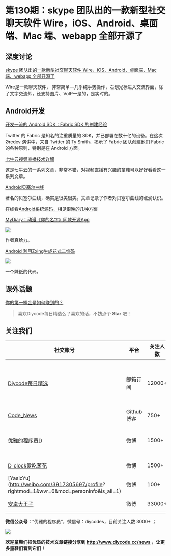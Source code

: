# 第130期：skype 团队出的一款新型社交聊天软件 Wire，iOS、Android、桌面端、Mac 端、webapp 全部开源了

## 深度讨论

[skype 团队出的一款新型社交聊天软件 Wire，iOS、Android、桌面端、Mac 端、webapp 全部开源了](http://www.diycode.cc/topics/480)

Wire是一款聊天软件， 非常简单—几乎纯手势操作，右划光标进入交流界面，除了文字交流外，还支持图片、VoIP—是的，是实时的。

## Android开发

[开发一流的 Android SDK：Fabric SDK 的创建经验](https://realm.io/cn/news/oredev-ty-smith-building-android-sdks-fabric/)

Twitter 的 Fabric 是知名的注重质量的 SDK，并已部署在数十亿的设备。在这次 Øredev 演讲中，来自 Twitter 的 Ty Smith，揭示了 Fabric 团队创建他们 Fabric 的各种原则，特别是在 Android 方面。

[七牛云视频直播技术详解](http://www.jianshu.com/notebooks/5638906/latest)

这是七牛云的一系列文章，非常不错，对视频直播有兴趣的童鞋可以好好看看这一系列文章。

[Android贝塞尔曲线](http://www.jianshu.com/p/9eef2a713d33)

著名的贝塞尔曲线，确实是很美很美。文章记录了作者对贝塞尔曲线的点滴认识。

[在线看Android系统源码，相见恨晚的几种方案](http://mp.weixin.qq.com/s?__biz=MzI2OTQxMTM4OQ==&mid=2247484275&idx=1&sn=bc4f8352b63a5b6dd84de0217946050a&chksm=eae1f621dd967f37732165c0dae157fb00799cba265fb2718d0745bcd9bc79c2cde38d36d21a#rd)

[MyDiary：动漫《你的名字》同款开源App](https://github.com/erttyy8821/MyDiary)

![](https://github.com/erttyy8821/MyDiary/raw/master/screenshot/s_0.png)

作者真给力。

[Android 利用Zxing生成花式二维码](https://github.com/vivian8725118/ZXingDemo)

![](https://github.com/vivian8725118/ZXingDemo/raw/master/art/S61128-17080029.jpg)

一个妹纸的代码。

## 课外话题

[你的第一桶金是如何赚到的？](https://www.zhihu.com/question/19597380)

> 喜欢Diycode每日精选么？喜欢的话，不妨点个 **Star** 吧！

## 关注我们

| 社交账号  |  平台  | 关注人数 | 说明 |
| -------- | -------- | -------- | -------- |
| [Diycode每日精选](http://list.qq.com/cgi-bin/qf_invite?id=d469993d2c888e971c0fbb2309c4d84256968386b126b967)|   邮箱订阅  | 12000+ | 每日分享一次Android、iOS、Swfit技术干货  |
| [Code_News](https://github.com/DiyCodes/code_news) |    Github博客  |750+ | 每日邮件推送列表  |
| [优雅的程序员D](http://weibo.com/u/5891258264) |   微博  | 1500+ | 官方微博，每日分享开源信息  |
| [D_clock爱吃葱花](http://weibo.com/u/2480694892)  |   微博  | 1500+ | 日报发起人  |
|[YasicYu](http://weibo.com/3917305697/profile? rightmod=1&wvr=6&mod=personinfo&is_all=1)  |   微博  | 100+ | 日报发起人  |
|[安卓大王子](http://weibo.com/apkbus/)   |   微博  | 33000+ | 日报发起人  |

**微信公众号：**“优雅的程序员”，微信号：diycodes，目前关注人数 3000+ ；

![](http://upload-images.jianshu.io/upload_images/1846413-b42abfa70f909099.jpg?imageMogr2/auto-orient/strip%7CimageView2/2/w/1240)

**欢迎童鞋们把优质的技术文章链接分享到 http://www.diycode.cc/news ，让更多童鞋们看到它们！**
